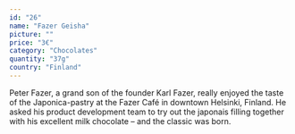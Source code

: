 ```yaml
---
id: "26"
name: "Fazer Geisha"
picture: ""
price: "3€"
category: "Chocolates"
quantity: "37g"
country: "Finland"
---
```

Peter Fazer, a grand son of the founder Karl Fazer, really enjoyed the taste of the Japonica-pastry at the Fazer Café in downtown Helsinki, Finland. He asked his product development team to try out the japonais filling together with his excellent milk chocolate – and the classic was born.